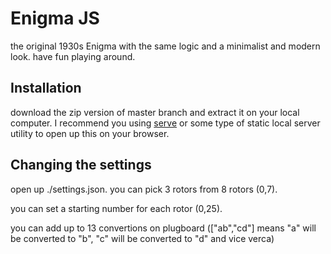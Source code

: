 # Enigma JS
the original 1930s Enigma with the same logic and a minimalist and modern look. have fun playing around.
## Installation
download the zip version of master branch and extract it on your local computer. 
I recommend you using [serve](https://www.npmjs.com/package/serve) or some type of static local server utility to open up this on your browser.
## Changing the settings
open up ./settings.json. 
you can pick 3 rotors from 8 rotors (0,7).

you can set a starting number for each rotor (0,25).

you can add up to 13 convertions on plugboard (["ab","cd"] means "a" will be converted to "b", "c" will be converted to "d" and vice verca) 
